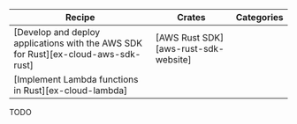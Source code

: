 | Recipe | Crates | Categories |
|--------|--------|------------|
| [Develop and deploy applications with the AWS SDK for Rust][ex-cloud-aws-sdk-rust] | [AWS Rust SDK][aws-rust-sdk-website] |  |
| [Implement Lambda functions in Rust][ex-cloud-lambda] |  |  |

<div class="hidden">
TODO
</div>
